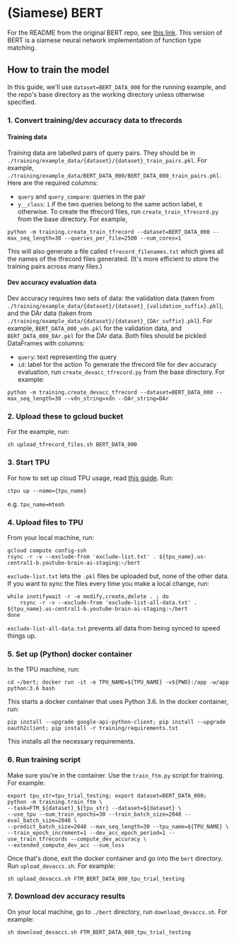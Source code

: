 # (Siamese) BERT

For the README from the original BERT repo, see [this link](https://github.com/google-research/bert/blob/master/README.md).
This version of BERT is a siamese neural network implementation of function type matching. 
## How to train the model
In this guide, we'll use `dataset=BERT_DATA_000` for the running example, and the repo's base directory as the working directory unless otherwise specified.
### 1. Convert training/dev accuracy data to tfrecords
#### Training data
Training data are labelled pairs of query pairs. They should be in `./training/example_data/{dataset}/{dataset}_train_pairs.pkl`. For example, `./training/example_data/BERT_DATA_000/BERT_DATA_000_train_pairs.pkl`. Here are the required columns:
* `query` and `query_compare`: queries in the pair
* `y__class`: `1` if the two queries belong to the same action label, `0` otherwise.
To create the tfrecord files, run `create_train_tfrecord.py` from the base directory.
For example,
```
python -m training.create_train_tfrecord --dataset=BERT_DATA_000 --max_seq_length=30 --queries_per_file=2500 --num_cores=1
```
This will also generate a file called `tfrecord_filenames.txt` which gives all the names of the tfrecord files generated. (It's more efficient to store the training pairs across many files.)
#### Dev accuracy evaluation data
Dev accuracy requires two sets of data: the validation data (taken from `./training/example_data/{dataset}/{dataset}_{validation_suffix}.pkl`), and the DAr data (taken from `./training/example_data/{dataset}/{dataset}_{DAr_suffix}.pkl`). For example, `BERT_DATA_000_vdn.pkl` for the validation data, and `BERT_DATA_000_DAr.pkl` for the DAr data.
Both files should be pickled DataFrames with columns:
* `query`: text representing the query
* `id`: label for the action
To generate the tfrecord file for dev accuracy evaluation, run `create_devacc_tfrecord.py` from the base directory. For example:
```
python -m training.create_devacc_tfrecord --dataset=BERT_DATA_000 --max_seq_length=30 --vdn_string=vdn --DAr_string=DAr
```
### 2. Upload these to gcloud bucket
For the example, run:
```
sh upload_tfrecord_files.sh BERT_DATA_000
```
### 3. Start TPU
For how to set up cloud TPU usage, read [this guide](https://brain-team.quip.com/tIQSA4cakDCK/WIP-Using-cloud-tpu-from-the-command-line).
Run: 
```
ctpu up --name={tpu_name}
```
e.g. `tpu_name=mteoh`
### 4. Upload files to TPU
From your local machine, run:
```
gcloud compute config-ssh
rsync -r -v --exclude-from 'exclude-list.txt' . ${tpu_name}.us-central1-b.youtube-brain-ai-staging:~/bert
```
`exclude-list.txt` lets the `.pkl` files be uploaded but, none of the other data.
If you want to sync the files every time you make a local change, run:
```
while inotifywait -r -e modify,create,delete . ; do
    rsync -r -v --exclude-from 'exclude-list-all-data.txt' . ${tpu_name}.us-central1-b.youtube-brain-ai-staging:~/bert
done
```
`exclude-list-all-data.txt` prevents all data from being synced to speed things up.
### 5. Set up (Python) docker container
In the TPU machine, run:
```
cd ~/bert; docker run -it -e TPU_NAME=${TPU_NAME} -v${PWD}:/app -w/app python:3.6 bash
```
This starts a docker container that uses Python 3.6.
In the docker container, run:
```
pip install --upgrade google-api-python-client; pip install --upgrade oauth2client; pip install -r training/requirements.txt
```
This installs all the necessary requirements.
### 6. Run training script
Make sure you're in the container. Use the `train_ftm.py` script for training. For example:
```
export tpu_str=tpu_trial_testing; export dataset=BERT_DATA_000;
python -m training.train_ftm \
--task=FTM_${dataset}_${tpu_str} --dataset=${dataset} \
--use_tpu --num_train_epochs=30 --train_batch_size=2048 --eval_batch_size=2048 \
--predict_batch_size=2048 --max_seq_length=30 --tpu_name=${TPU_NAME} \
--train_epoch_increment=1 --dev_acc_epoch_period=1 --use_train_tfrecords --compute_dev_accuracy \
--extended_compute_dev_acc --sum_loss 
```
Once that's done, exit the docker container and go into the `bert` directory. Run `upload_devaccs.sh`. For example:
```
sh upload_devaccs.sh FTM_BERT_DATA_000_tpu_trial_testing
```
### 7. Download dev accuracy results
On your local machine, go to `./bert` directory, run `download_devaccs.sh`. For example:
```
sh download_devaccs.sh FTM_BERT_DATA_000_tpu_trial_testing
```

